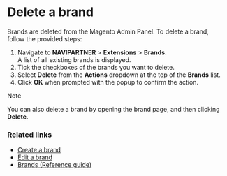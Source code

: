 # Delete a brand

Brands are deleted from the Magento Admin Panel. To delete a brand, follow the provided steps:

1. Navigate to **NAVIPARTNER** > **Extensions** > **Brands**.        
   A list of all existing brands is displayed.
2. Tick the checkboxes of the brands you want to delete.
3. Select **Delete** from the **Actions** dropdown at the top of the **Brands** list.
4. Click **OK** when prompted with the popup to confirm the action.

> [!Note]
> You can also delete a brand by opening the brand page, and then clicking **Delete**.

### Related links

- [Create a brand](create_brand.md)
- [Edit a brand](edit_brand.md)
- [Brands (Reference guide)](../reference/brands_reference_table.md)